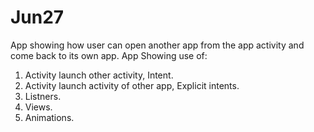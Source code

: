 # Jun27
App showing how user can open another app from the app activity and come back to its own app.
App Showing use of:

1. Activity launch other activity, Intent.
2. Activity launch activity of other app, Explicit intents.
3. Listners.
4. Views.
4. Animations.
